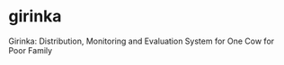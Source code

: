 girinka
=======

Girinka: Distribution, Monitoring and Evaluation System for One Cow for Poor Family
